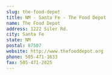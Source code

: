 ```yaml
---
slug: the-food-depot
title: NM - Santa Fe - The Food Depot
name: The Food Depot
address: 1222 Siler Rd.
city: Santa Fe
state: NM
postal: 87507
website: http://www.thefooddepot.org
phone: 505-471-1633
fax: 505-471-2025
---
```

